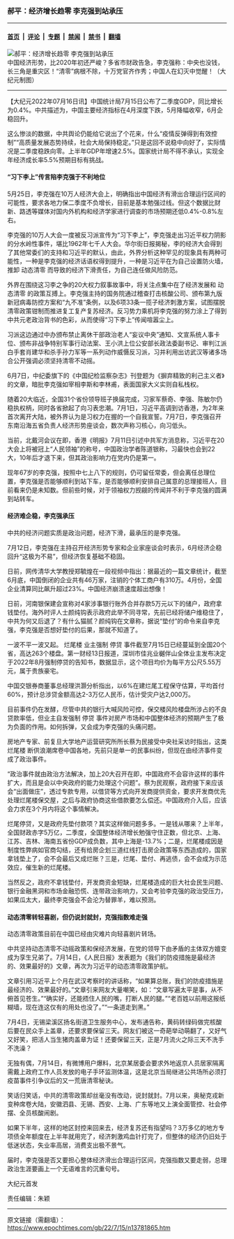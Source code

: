 ### 郝平：经济增长趋零 李克强到站承压

---

#### [首页](../../../..?n13781865) &nbsp;|&nbsp; [评论](../../../../../epoch-comment?n13781865) &nbsp;|&nbsp; [专题](../../../../../epoch-special?n13781865) &nbsp;|&nbsp; [禁闻](../../../../../epoch-news?n13781865) &nbsp;|&nbsp; [禁书](../../../../../books?n13781865) &nbsp;|&nbsp; [翻墙](https://github.com/gfw-breaker/nogfw/blob/master/README.md?n13781865)


<div><img alt="郝平：经济增长趋零 李克强到站承压" class="attachment-djy_600_400 size-djy_600_400 wp-post-image" src="https://i.epochtimes.com/assets/uploads/2022/05/id13746962-0527_1200x8001-600x400.jpg"/>
<div class="caption">
 中国经济形势，比2020年初还严峻？多省市财政告急，李克强称：中央也没钱，长三角是重灾区！“清零”病根不除，十万党官齐作秀；中国人在幻灭中觉醒！（大纪元制图）
</div></div><hr/><div class="post_content" id="artbody" itemprop="articleBody">
 <!-- article content begin -->
 <p>
  【大纪元2022年07月16日讯】中国统计局7月15日公布了二季度GDP，同比增长为0.4%。中共描述为，中国主要经济指标在4月深度下跌，5月降幅收窄，6月企稳回升。
 </p>
 <p>
  这么惨淡的数据，中共舆论仍能给它说出了个花来，什么“疫情反弹得到有效控制”“高质量发展态势持续，社会大局保持稳定。”只是这回不说稳中向好了，实际情况是二季度稳跌向零。上半年GDP年增速2.5%。国家统计局不得不承认，实现全年经济成长率5.5%预期目标有挑战。
 </p>
 <h4>
  “习下李上”传言陷李克强于不利地位
 </h4>
 <p>
  5月25日，李克强在10万人经济大会上，明确指出中国经济有滑出合理运行区间的可能性，要求各地力保二季度不负增长，目前是基本勉强过线。但这个数据比财新、路透等媒体对国内外机构和经济学家进行调查的市场预期还低0.4%-0.8%左右。
 </p>
 <p>
  李克强的10万人大会一度被反习派宣传为“习下李上”，李克强走出习近平权力阴影的分水岭性事件，堪比1962年七千人大会。华尔街日报揭秘，李的经济大会得到了其他常委们的支持和习近平的默认，由此，外界分析这种罕见的现象具有两种可能性，一种是李克强的经济话语权得到提升，一种是习近平在为自己设置防火墙，推卸
  <ok href="https://www.epochtimes.com/gb/tag/%E5%8A%A8%E6%80%81%E6%B8%85%E9%9B%B6.html">
   动态清零
  </ok>
  而导致的经济下滑责任，为自己连任做风险防范。
 </p>
 <p>
  外界在围绕这习李之争的20大权力叙事故事中，将关注点集中在了经济发展和
  <ok href="https://www.epochtimes.com/gb/tag/%E5%8A%A8%E6%80%81%E6%B8%85%E9%9B%B6.html">
   动态清零
  </ok>
  的政策互搏上。李克强主持的国务院通过稽查打击核酸公司、颁布第九版新冠病毒防控方案和“九不准”条例，以及6项33条一揽子经济刺激方案，试图摆脱清零政策钳制而推进复工复产复苏经济。反习势力乘机将李克强的努力涂上了得到中共元老政治背书的色彩，从而使得“习下李上”传闻喧嚣尘上。
 </p>
 <p>
  习派这边通过中办颁布禁止离休干部政治老人“妄议中央”通知、文宣系统人事卡位、颁布非战争特别军事行动法案、王小洪上位公安部长政法委副书记、审判江派白手套肖建华和杀手孙力军等一系列动作威慑反习派，习并利用出访武汉等诸多场合公开强调必须坚持清零不动摇。
 </p>
 <p>
  6月7日，中纪委旗下的《中国纪检监察杂志》刊登题为《摒弃精致的利己主义者》的文章，暗批李克强如宰相李斯和李林甫，表面国家大义实则自私栈权。
 </p>
 <p>
  随着20大临近，全国31个省份领导班子换届完成，习家军蔡奇、李强、陈敏尔仍稳执权柄，同时各省掀起了向习表忠潮。7月1日，习近平高调到访香港，为2年来首次离开大陆，被外界认为是习权力在握的一个自我宣誓。7月7日，李克强召开东南沿海五省负责人经济形势座谈会，数次声称习核心，向习低头。
 </p>
 <p>
  当前，北戴河会议在即，香港《明报》7月11日引述中共军方消息称，习近平在20大会上将被冠上“人民领袖”的称号，中国政治学者陈道银称，习最快也会到22大，10年后才退下来，但其政治影响力在党内仍是第一。
 </p>
 <p>
  现年67岁的李克强，按照中七上八下的规则，仍可留任常委，但会离任总理位置，李克强是否能够顺利到站下车，是否能够顺利安排自己属意的总理接班人，目前看来仍是未知数。但前些时候，对于领袖权力觊觎的传闻并不利于李克强的圆满到站转车。
 </p>
 <h4>
  经济难企稳，李克强承压
 </h4>
 <p>
  中共的经济问题实质是政治问题，经济下滑，最承压的是李克强。
 </p>
 <p>
  7月12日，李克强在主持召开经济形势专家和企业家座谈会时表示，6月经济企稳回升“这极为不易”，但经济恢复基础不稳固。
 </p>
 <p>
  日前，网传清华大学教授郑毓煌在一段视频中指出：据最近的一篇文章统计，截至6月底，中国倒闭的企业共有46万家，注销的个体工商户有310万。4月份，全国企业清算同比飙升超过23%。中国经济崩溃速度超出想像！
 </p>
 <p>
  日前，河南银保建会宣称对4家涉事银行账外合并存款5万元以下的储户，政府拿钱垫付。海外时评人士颜纯钩表示政府此举不同寻常，先前已经将储户维稳住了，中共为何又后退了？有什么猫腻？颜纯钩在文章称，据说“垫付”的命令来自李克强，李克强是否想好垫付的后果，那就不知道了。
 </p>
 <p>
  一波不平一波又起。
  <ok href="https://www.epochtimes.com/gb/tag/%E7%83%82%E5%B0%BE%E6%A5%BC.html">
   烂尾楼
  </ok>
  业主强制
  <ok href="https://www.epochtimes.com/gb/tag/%E5%81%9C%E8%B4%B7.html">
   停贷
  </ok>
  事件截至7月15日已经蔓延到全国20个省，高达263个楼盘。第一财经13日报道，深圳市佳兆业樾伴山全体业主发布决定于2022年8月强制停贷的告知书，数据显示，这个项目均价为每平方公尺5.55万元，属于贵族豪宅。
 </p>
 <p>
  中国交银券商董事总经理洪灏分析指出，以6%在建烂尾工程保守估算，平均首付60%，预计总涉贷金额高达2-3万亿人民币，估计受灾户达2,000万。
 </p>
 <p>
  目前事件仍在发酵，尽管中共的银行大喊风险可控，保交楼风险楼盘所涉占的不良贷款率低，但业主自发强制
  <ok href="https://www.epochtimes.com/gb/tag/%E5%81%9C%E8%B4%B7.html">
   停贷
  </ok>
  事件对房产市场和中国整体经济的预期产生了极为负面的作用。如何拆弹，又会成为李克强的头痛问题。
 </p>
 <p>
  房地产专家、前复旦大学地产运营研究所所长蔡为民接受中央社采访时指出，这类
  <ok href="https://www.epochtimes.com/gb/tag/%E7%83%82%E5%B0%BE%E6%A5%BC.html">
   烂尾楼
  </ok>
  断供浪潮席卷中国各地，先前只是单一的民事纠纷，但现在由经济事件变成了政治事件。
 </p>
 <p>
  “政治事件就由政治方法解决，加上20大召开在即，中国政府不会容许这样的事件扩大，而且是会以中央政府的能力处理这个问题”。蔡为民观察，政府接下来应该会“出面做庄”，透过专款专用，以借贷等方式向开发商提供资金，要求开发商优先处理烂尾楼保交屋，之后与政府协商这些借款要怎么偿还。中国政府介入后，应该会力求在3个月内将这个事情解决。
 </p>
 <p>
  烂尾停贷，又是政府先垫付款项？其实这样做问题多多。一是钱从哪来？上半年，全国财政赤字5万亿，二季度，全国整体经济增长勉强守住正数，但北京、上海、江苏、吉林、海南五省份GDP成负数，其中上海是-13.7%；二是，烂尾楼成因是制度性弊病如官商勾结，还有给房企划三道红线打击房企政策等东西造成的，国家拿钱垫上了，会不会最后又成烂账？三是，烂尾、垫付、再逃债，会不会成为示范效应，催生新的烂尾楼。
 </p>
 <p>
  当然反之，政府不拿钱垫付，开发商资金短缺，烂尾楼造成的巨大社会民生问题、银行金融黑洞和市场金融恐慌、连带政治影响力，又会考验李克强的政治受压力，如果瓜太大，最终李克强会不会沦为替罪羊，难以预测。
 </p>
 <h4>
  动态清零转轻喜剧，但仍说封就封，克强指数难走强
 </h4>
 <p>
  动态清零政策目前在中国已经由灾难片向轻喜剧片转场。
 </p>
 <p>
  中共坚持动态清零不动摇政策和保经济发展，在党的领导下由矛盾的主体双方嬗变成为孪生兄弟了。7月14日，《人民日报》发表题为《我们的防疫措施是最经济的、效果最好的》文章，再次为习近平的动态清零政策护航。
 </p>
 <p>
  文章引用习近平上个月在武汉考察时的讲话称，“如果算总账，我们的防疫措施是最经济的、效果最好的。”文章引来网友大量嘲笑，如：“文章写遍太平是事，从不俯首见苍生。”“确实好，还能捂住人民的嘴，打断人民的腿。”“老百姓以前用这报纸糊墙，现在连这仅有的用处也没了。”“一条道走到黑。”
 </p>
 <p>
  7月4日，无锡梁溪区扬名街道卫生服务中心，发布通告称，黄码转绿码做完核酸后要在民众手上盖章，还要求要保留三天。网友们被这一奇葩举动萌翻了，又好气又好笑，把活人当生猪肉盖章为证！还要保留三天，正是7月流火之际三天不洗手不洗澡？
 </p>
 <p>
  无独有偶，7月14日，有微博用户爆料，北京某居委会要求外地返京人员居家隔离需戴上政府工作人员发放的电子手环监测体温，这是北京当局继进公共场所必须打疫苗事件引争议后的又一荒唐清零秘诀。
 </p>
 <p>
  笑话归笑话，中共的清零政策却丝毫没有改动，说封就封。7月以来，奥秘克戎新变种席卷大陆，安徽泗县、无锡、西安、上海、广东等地又上演全面管控、社会停摆、全员核酸闹剧。
 </p>
 <p>
  如果下半年，这样的地区封控来回来去，经济复苏还有指望吗？3万多亿的地方专项债全年额度在上半年就用完了，经济刺激鸡血针打完了，但整体的经济仍旧处于低迷状态，失业率高居，消费支出极不景气。
 </p>
 <p>
  届时，李克强是否又要担心整体经济滑出合理运行区间，克强指数又要走弱，总理政治生涯要画上一个无语难言的沉重句号。
 </p>
 <p>
  大纪元首发
 </p>
 <p>
  责任编辑：朱颖
 </p>
 <!-- article content end -->
 <div id="below_article_ad">
 </div>
</div>


---

原文链接（需翻墙）：https://www.epochtimes.com/gb/22/7/15/n13781865.htm